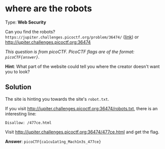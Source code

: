 # where are the robots

Type: **Web Security**

Can you find the robots? `https://jupiter.challenges.picoctf.org/problem/36474/` ([link](https://jupiter.challenges.picoctf.org/problem/36474/)) or http://jupiter.challenges.picoctf.org:36474

*This question is from picoCTF. PicoCTF flags are of the format: `picoCTF{answer}`.*

**Hint**: What part of the website could tell you where the creator doesn't want you to look?

## Solution

The site is hinting you towards the site's `robot.txt`.

If you visit http://jupiter.challenges.picoctf.org:36474/robots.txt, there is an interesting line:

```
Disallow: /477ce.html
```

Visit http://jupiter.challenges.picoctf.org:36474/477ce.html and get the flag.

**Answer**: `picoCTF{ca1cu1at1ng_Mach1n3s_477ce}`
